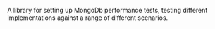 A library for setting up MongoDb performance tests, testing different implementations 
against a range of different scenarios.
